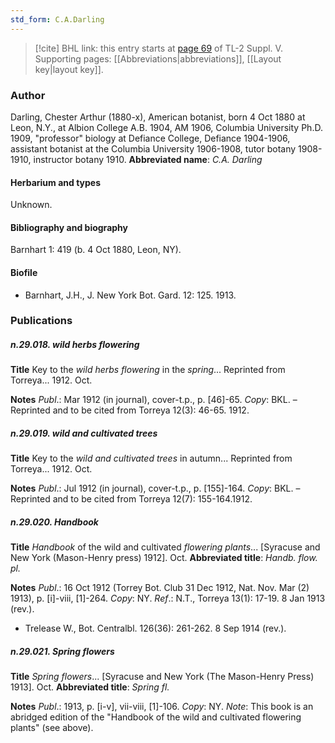 ```yaml
---
std_form: C.A.Darling
---
```


> [!cite] BHL link: this entry starts at [page 69](https://www.biodiversitylibrary.org/page/33259115) of TL-2 Suppl. V.
> Supporting pages: [[Abbreviations|abbreviations]], [[Layout key|layout key]].

### Author

Darling, Chester Arthur (1880-x), American botanist, born 4 Oct 1880 at Leon, N.Y., at Albion College A.B. 1904, AM 1906, Columbia University Ph.D. 1909, "professor" biology at Defiance College, Defiance 1904-1906, assistant botanist at the Columbia University 1906-1908, tutor botany 1908-1910, instructor botany 1910. 
**Abbreviated name**: *C.A. Darling*

#### Herbarium and types

Unknown.

#### Bibliography and biography

Barnhart 1: 419 (b. 4 Oct 1880, Leon, NY).

#### Biofile

- Barnhart, J.H., J. New York Bot. Gard. 12: 125. 1913.

### Publications

##### n.29.018. wild herbs flowering

**Title**
Key to the *wild herbs flowering* in the *spring*... Reprinted from Torreya... 1912. Oct.

**Notes**
*Publ*.: Mar 1912 (in journal), cover-t.p., p. \[46\]-65. *Copy*: BKL. – Reprinted and to be cited from Torreya 12(3): 46-65. 1912.

##### n.29.019. wild and cultivated trees

**Title**
Key to the *wild and cultivated trees* in autumn... Reprinted from Torreya... 1912. Oct.

**Notes**
*Publ*.: Jul 1912 (in journal), cover-t.p., p. \[155\]-164. *Copy*: BKL. – Reprinted and to be cited from Torreya 12(7): 155-164.1912.

##### n.29.020. Handbook

**Title**
*Handbook* of the wild and cultivated *flowering plants*... \[Syracuse and New York (Mason-Henry press) 1912\]. Oct.
**Abbreviated title**: *Handb. flow. pl.*

**Notes**
*Publ*.: 16 Oct 1912 (Torrey Bot. Club 31 Dec 1912, Nat. Nov. Mar (2) 1913), p. \[i\]-viii, \[1\]-264. *Copy*: NY.
*Ref*.: N.T., Torreya 13(1): 17-19. 8 Jan 1913 (rev.).
- Trelease W., Bot. Centralbl. 126(36): 261-262. 8 Sep 1914 (rev.).

##### n.29.021. Spring flowers

**Title**
*Spring flowers*... \[Syracuse and New York (The Mason-Henry Press) 1913\]. Oct.
**Abbreviated title**: *Spring fl.*

**Notes**
*Publ*.: 1913, p. \[i-v\], vii-viii, \[1\]-106. *Copy*: NY.
*Note*: This book is an abridged edition of the "Handbook of the wild and cultivated flowering plants" (see above).

